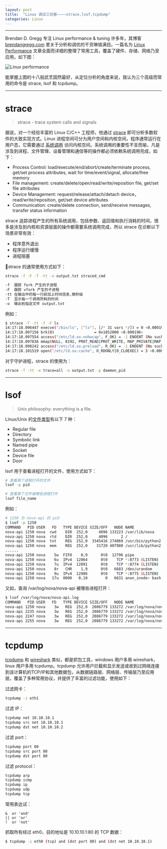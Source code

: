 ```yaml
---
layout: post
title:  "Linux 调试三剑客————strace,lsof,tcpdump"
categories: Linux
---
```


----------

Brendan D. Gregg 专注 Linux performance & tuning 许多年，其博客 [brendangregg.com](http://www.brendangregg.com/index.html) 里关于分析和调优的干货琳琅满目。一篇名为 [Linux Performance](http://www.brendangregg.com/linuxperf.html) 文章全面而详细的整理了常用工具，覆盖了硬件、存储、网络乃至应用，如下图：

![Linux performance](http://7xp2eu.com1.z0.glb.clouddn.com/linux_observability_tools.png)

能掌握上图的十八般武艺固然最好，从定位分析的角度来说，我认为三个高级而常用的命令是 strace, lsof 和 tcpdump。

---------

# strace

> strace - trace system calls and signals

据说，对一个经验丰富的 Linux C/C++ 工程师，他通过 [strace](http://man7.org/linux/man-pages/man1/strace.1.html) 即可分析多数软件的大致实现方式。Linux 进程空间可分为用户空间和内核空间，程序通常运行在用户态，它需要通过 [系统调用](https://en.wikipedia.org/wiki/System_call) 访问内核空间。系统调用的重要性不言而喻，凡是涉及到进程、文件管理、设备管理和通信等的操作都必须依赖系统调用完成，如下：

- Process Control: load/execute/end/abort/create/terminate process, get/set process attributes, wait for time/event/signal, allocate/free memory
- File management: create/delete/open/read/write/reposition file, get/set file attributes
- Device Management: request/release/attach/detach device，read/write/reposition, get/set device attributes
- Communication: create/delete connection, send/receive messages, transfer status information

strace 追踪进程产生的所有系统调用，包括参数、返回值和执行消耗的时间，很多是涉及到内核和资源层面的操作都需要系统调用完成，所以 strace 在诊断以下场景非常有效：

- 程序意外退出
- 程序运行缓慢
- 进程阻塞

strace 的通常使用方式如下：

~~~ bash
strace -f -F -T -tt -o output.txt straced_cmd

-f  跟踪 fork 产生的子进程
-F  跟踪 vfork 产生的子进程
-tt 在输出中的每一行前加上时间信息,微秒级
-T  显示每一个调用所耗的时间
-o  输出到指定文件 output.txt
~~~

例如：

~~~bash
$ strace -T -tt -f -F ls
14:17:18.096447 execve("/bin/ls", ["ls"], [/* 31 vars */]) = 0 <0.000191>
14:17:18.097156 brk(0)                  = 0x1852000 <0.000196>
14:17:18.097554 access("/etc/ld.so.nohwcap", F_OK) = -1 ENOENT (No such file or directory) <0.000088>
14:17:18.097836 mmap(NULL, 8192, PROT_READ|PROT_WRITE, MAP_PRIVATE|MAP_ANONYMOUS, -1, 0) = 0x7f6056b52000 <0.000186>
14:17:18.098242 access("/etc/ld.so.preload", R_OK) = -1 ENOENT (No such file or directory) <0.000097>
14:17:18.101519 open("/etc/ld.so.cache", O_RDONLY|O_CLOEXEC) = 3 <0.000131>
~~~

对于守护进程，strace 的使用为：

~~~ bash
strace -T -tt -e trace=all -o output.txt -p daemon_pid
~~~

-----------

# lsof

> Unix philosophy: everything is a file.

Linux/Unix 的[文件类型](https://en.wikipedia.org/wiki/Unix_file_types)有以下 7 种： 

- Regular file
- Directory
- Symbolic link
- Named pipe
- Socket
- Device file
- Door

lsof 用于查看进程打开的文件，使用方式如下：

~~~ bash
# 查看某个进程打开的文件
lsof -p pid

# 查看某个文件被哪些进程打开
lsof file_name
~~~

例如：

~~~ bash
# 1250 为 nova-api 的 pid
$ lsof -p 1250
COMMAND   PID USER   FD   TYPE DEVICE SIZE/OFF   NODE NAME
nova-api 1250 nova  cwd    DIR  252,0     4096 133223 /var/lib/nova
nova-api 1250 nova  rtd    DIR  252,0     4096      2 /
nova-api 1250 nova  txt    REG  252,0  3345416 274069 /usr/bin/python2.7
nova-api 1250 nova  mem    REG  252,0    31720 407980 /usr/lib/python2.7/dist-packages/Crypto/Cipher/_AES.x86_64-linux-gnu.so
......
nova-api 1250 nova    5w  FIFO    0,9      0t0  12796 pipe
nova-api 1250 nova    6u  IPv4  12864      0t0    TCP *:8773 (LISTEN)
nova-api 1250 nova    7u  IPv4  12891      0t0    TCP *:8774 (LISTEN)
nova-api 1250 nova    8r   CHR    1,9      0t0   6683 /dev/urandom
nova-api 1250 nova    9u  IPv4  12986      0t0    TCP *:8775 (LISTEN)
nova-api 1250 nova   17u  0000   0,10        0   6631 anon_inode~ bash
~~~

又如，查询 /var/log/nova/nova-api 被哪些进程打开：

~~~ bash
$ lsof /var/log/nova/nova-api.log
COMMAND   PID USER   FD   TYPE DEVICE SIZE/OFF   NODE NAME
nova-api 1250 nova    3w   REG  252,0  2086779 133272 /var/log/nova/nova-api.log
nova-api 2235 nova    3w   REG  252,0  2086779 133272 /var/log/nova/nova-api.log
nova-api 2247 nova    3w   REG  252,0  2086779 133272 /var/log/nova/nova-api.log
nova-api 2255 nova    3w   REG  252,0  2086779 133272 /var/log/nova/nova-api.log
~~~

-----------

# tcpdump

[tcpdump](https://en.wikipedia.org/wiki/Tcpdump) 和 [wireshark](https://www.wireshark.org/) 类似，都是抓包工具，windows 用户多用 wireshark，linux 用户多用 tcpdump。tcpdump 允许用户拦截和显示发送或收到过网络连接到该计算机的TCP/IP和其他数据包，从数据链路层、网络层、传输层乃至应用层，覆盖了多种常用协议，并提供了丰富的过滤功能，使用如下：

过滤网卡：

~~~ bash
tcpdump -i eth1
~~~

过滤 IP：

~~~ bash
tcpdump net 10.10.10.1
tcpdump src net 10.10.10.1
tcpdump dst net 10.10.10.2
~~~

过滤 port：

~~~ bash
tcpdump port 80
tcpdump src port 80
tcpdump dst port 80
~~~

过滤 protocol：

~~~ bash
tcpdump arp
tcpdump icmp
tcpdump ip
tcpdump udp
tcpdump tcp
~~~

常用表达试：

~~~
&  or 'and'
|| or 'or'
!  or 'not'
~~~

抓取所有经过 eth0，目的地址是 10.10.10.1:80 的 TCP 数据：

~~~ bash
$ tcpdump -i eth0 (tcp) and (dst port 80) and (dst net 10.10.10.1)  
~~~